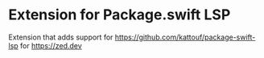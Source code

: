 # Extension for Package.swift LSP

Extension that adds support for https://github.com/kattouf/package-swift-lsp for https://zed.dev
